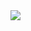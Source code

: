 <img src="https://github.com/{github username}/{github username}/blob/output/github-contribution-grid-snake.svg"/>
